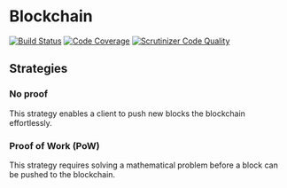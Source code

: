 # Blockchain

[![Build Status](https://scrutinizer-ci.com/g/TiMESPLiNTER/blockchain/badges/build.png?b=master)](https://scrutinizer-ci.com/g/TiMESPLiNTER/blockchain/build-status/master) [![Code Coverage](https://scrutinizer-ci.com/g/TiMESPLiNTER/blockchain/badges/coverage.png?b=master)](https://scrutinizer-ci.com/g/TiMESPLiNTER/blockchain/?branch=master) [![Scrutinizer Code Quality](https://scrutinizer-ci.com/g/TiMESPLiNTER/proxy-mock/badges/quality-score.png?b=master)](https://scrutinizer-ci.com/g/TiMESPLiNTER/blockchain/?branch=master)

## Strategies

### No proof

This strategy enables a client to push new blocks the blockchain effortlessly.

### Proof of Work (PoW)

This strategy requires solving a mathematical problem before a block can be pushed to the blockchain.